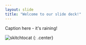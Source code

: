 ```yaml
---
layout: slide
title: "Welcome to our slide deck!"
---
```


Caption here - it's raining!

![skitchtocat](https://octodex.github.com/images/skitchtocat.png)
{: .center}
